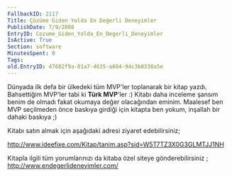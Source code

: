 ```yaml
---
FallbackID: 2117
Title: Çözüme Giden Yolda En Değerli Deneyimler
PublishDate: 7/9/2008
EntryID: Cozume_Giden_Yolda_En_Degerli_Deneyimler
IsActive: True
Section: software
MinutesSpent: 0
Tags: 
old.EntryID: 47682f9a-81a7-4635-a604-94c3b0338a5e
---
```

Dünyada ilk defa bir ülkedeki tüm MVP'ler toplanarak bir kitap yazdı.
Bahsettiğim MVP'ler tabi ki **Türk MVP**'ler :) Kitabı daha inceleme
şansım benim de olmadı fakat okumaya değer olacağından eminim. Maalesef
ben MVP seçilmeden önce baskıya girdiği için kitapta ben yokum, inşallah
bir dahaki baskıya ;)

Kitabı satın almak için aşağıdaki adresi ziyaret edebilirsiniz;

<http://www.ideefixe.com/Kitap/tanim.asp?sid=W5T7TZ3X0G3GLMTJJ1NH>

Kitapla ilgili tüm yorumlarınızı da kitaba özel siteye gönderebilirsiniz
; <http://www.endegerlideneyimler.com/> 


